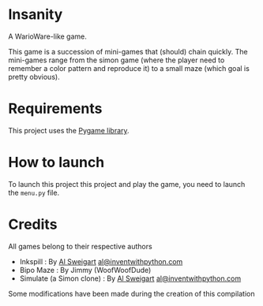 # Insanity

A WarioWare-like game.

This game is a succession of mini-games that (should) chain quickly. The mini-games range from the simon game (where the player need to remember a color pattern and reproduce it) to a small maze (which goal is pretty obvious).

# Requirements

This project uses the [Pygame library](https://www.pygame.org).

# How to launch

To launch this project this project and play the game, you need to launch the `menu.py` file.

# Credits

All games belong to their respective authors

* Inkspill : By [Al Sweigart](http://inventwithpython.com/pygame) al@inventwithpython.com
* Bipo Maze : By Jimmy (WoofWoofDude)
* Simulate (a Simon clone) : By [Al Sweigart](http://inventwithpython.com/pygame) al@inventwithpython.com

Some modifications have been made during the creation of this compilation
